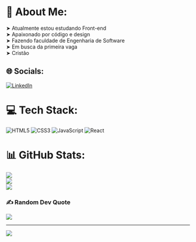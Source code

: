 # 💫 About Me:
➤ Atualmente estou estudando Front-end<br>➤ Apaixonado por código e design<br>➤ Fazendo faculdade de Engenharia de Software<br>➤ Em busca da primeira vaga <br>➤ Cristão


## 🌐 Socials:
[![LinkedIn](https://img.shields.io/badge/LinkedIn-%230077B5.svg?logo=linkedin&logoColor=white)](https://linkedin.com/in/https://www.linkedin.com/in/paulo-barbosa-bb118b256/) 

# 💻 Tech Stack:
![HTML5](https://img.shields.io/badge/html5-%23E34F26.svg?style=for-the-badge&logo=html5&logoColor=white) ![CSS3](https://img.shields.io/badge/css3-%231572B6.svg?style=for-the-badge&logo=css3&logoColor=white) ![JavaScript](https://img.shields.io/badge/javascript-%23323330.svg?style=for-the-badge&logo=javascript&logoColor=%23F7DF1E) ![React](https://img.shields.io/badge/react-%2320232a.svg?style=for-the-badge&logo=react&logoColor=%2361DAFB)
# 📊 GitHub Stats:
![](https://github-readme-stats.vercel.app/api?username=BarveraDev&theme=dracula&hide_border=false&include_all_commits=true&count_private=true)<br/>
![](https://github-readme-streak-stats.herokuapp.com/?user=BarveraDev&theme=dracula&hide_border=false)<br/>
![](https://github-readme-stats.vercel.app/api/top-langs/?username=BarveraDev&theme=dracula&hide_border=false&include_all_commits=true&count_private=true&layout=compact)

### ✍️ Random Dev Quote
![](https://quotes-github-readme.vercel.app/api?type=horizontal&theme=radical)

---
[![](https://visitcount.itsvg.in/api?id=BarveraDev&icon=4&color=0)](https://visitcount.itsvg.in)

<!-- Proudly created with GPRM ( https://gprm.itsvg.in ) -->
